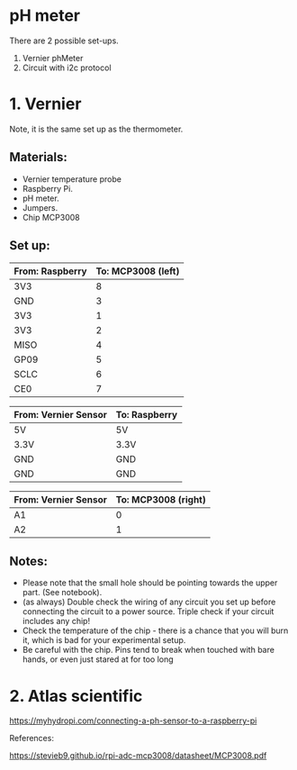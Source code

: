 # pH meter 

There are 2 possible set-ups.

1) Vernier phMeter
2) Circuit with i2c protocol

# 1. Vernier

Note, it is the same set up as the thermometer.

## Materials:

* Vernier temperature probe
* Raspberry Pi.
* pH meter.
* Jumpers.
* Chip MCP3008

## Set up:

|From: Raspberry   | To: MCP3008 (left) |
|---|---|
|3V3| 8 |   
|GND|3 |
|3V3| 1 |
|3V3| 2 |
|MISO| 4 |
|GP09| 5 |
|SCLC| 6 |
|CE0| 7 |


|From: Vernier Sensor | To: Raspberry  |
|---|---|
|5V | 5V |
|3.3V | 3.3V |   
|GND | GND | 
|GND | GND | 

|From: Vernier Sensor   | To: MCP3008 (right) |
|---|---|
|A1 | 0 |   
|A2 | 1 |   


## Notes:

* Please note that the small hole should be pointing towards the upper part. (See notebook).
* (as always) Double check the wiring of any circuit you set up before connecting the circuit to a power source. Triple check if your circuit includes any chip!
* Check the temperature of the chip - there is a chance that you will burn it, which is bad for your experimental setup.
* Be careful with the chip. Pins tend to break when touched with bare hands, or even just stared at for too long 


# 2. Atlas scientific

https://myhydropi.com/connecting-a-ph-sensor-to-a-raspberry-pi

References:

https://stevieb9.github.io/rpi-adc-mcp3008/datasheet/MCP3008.pdf

